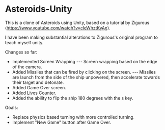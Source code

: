 # Asteroids-Unity
This is a clone of Asteroids using Unity, based on a tutorial by Zigurous (https://www.youtube.com/watch?v=cIeWhztKyAg).

I have been making substantial alterations to Zigurous's original program to teach myself unity.

Changes so far:
- Implemented Screen Wrapping
--- Screen wrapping based on the edge of the camera.
- Added Missiles that can be fired by clicking on the screen. 
--- Missiles are launch from the side of the ship unpowered, then accelerate towards their target and detonate.
- Added Game Over screen. 
- Added Lives Counter.
- Added the ability to flip the ship 180 degrees with the s key.

Goals:
- Replace physics based turning with more controlled turning.
- Implement "New Game" button after Game Over.
